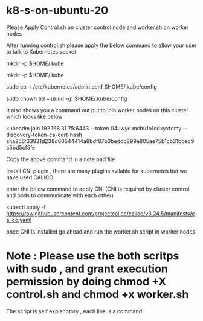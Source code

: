 # k8-s-on-ubuntu-20

Please Apply Control.sh on cluster control node and worker.sh on worker nodes 

After running control.sh please apply the below command to allow your user to talk to Kubernetes socket 

mkdir -p $HOME/.kube

mkdir -p $HOME/.kube

sudo cp -i /etc/kubernetes/admin.conf $HOME/.kube/config

sudo chown $(id -u):$(id -g) $HOME/.kube/config


It also shows you a command out put to join worker nodes on this cluster which looks like below 

kubeadm join 192.168.31.75:6443 --token 04uwye.mcbu1o1odxyxfomy --discovery-token-ca-cert-hash sha256:33931d238d60544414a8bdf87b3beddc999e805ae75b1cb31bbec9c5bd5cf5fe


Copy the above command in a note pad file 

Install CNI plugin , there are many plugins avilable for kubernetes but we have used CALICO 

enter the below command to apply CNI (CNI is required by cluster control and pods to communicate with each other)

kubectl apply -f https://raw.githubusercontent.com/projectcalico/calico/v3.24.5/manifests/calico.yaml


once CNI is installed go ahead and run the worker.sh script in worker nodes 

# Note : Please use the both scritps with sudo ,  and grant execution permission by doing chmod +X control.sh and chmod +x worker.sh 


The script is self explanotory , each line is a command 
